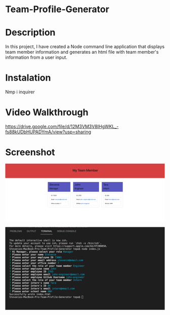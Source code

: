 # Team-Profile-Generator

# Description

In this project, I have created a Node command line application that displays team member information and generates an html file with team member's information from a user input. 

# Instalation

Nmp i inquirer

# Video Walkthrough

https://drive.google.com/file/d/12M3VM3V8IHgWKL_-fs88kUDbHUPADYmA/view?usp=sharing

# Screenshot

![deployed application](Assets/Deployed-Site.png)

![command line prompt](Assets/Command-Line-Prompt.png)
